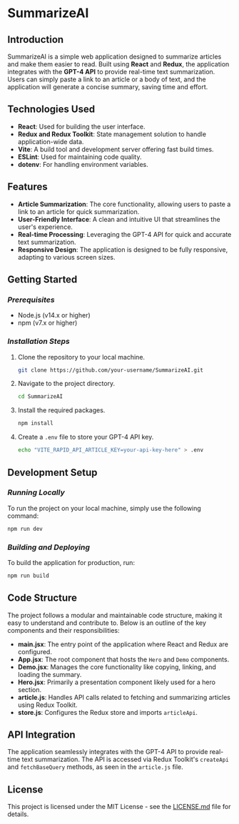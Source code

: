 # **SummarizeAI**

## **Introduction**

SummarizeAI is a simple web application designed to summarize articles and make them easier to read. Built using **React** and **Redux**, the application integrates with the **GPT-4 API** to provide real-time text summarization. Users can simply paste a link to an article or a body of text, and the application will generate a concise summary, saving time and effort.

## **Technologies Used**

- **React**: Used for building the user interface.
- **Redux and Redux Toolkit**: State management solution to handle application-wide data.
- **Vite**: A build tool and development server offering fast build times.
- **ESLint**: Used for maintaining code quality.
- **dotenv**: For handling environment variables.

## **Features**

- **Article Summarization**: The core functionality, allowing users to paste a link to an article for quick summarization.
- **User-Friendly Interface**: A clean and intuitive UI that streamlines the user's experience.
- **Real-time Processing**: Leveraging the GPT-4 API for quick and accurate text summarization.
- **Responsive Design**: The application is designed to be fully responsive, adapting to various screen sizes.

## **Getting Started**

### *Prerequisites*

- Node.js (v14.x or higher)
- npm (v7.x or higher)

### *Installation Steps*

1. Clone the repository to your local machine.
    ```bash
    git clone https://github.com/your-username/SummarizeAI.git
    ```
2. Navigate to the project directory.
    ```bash
    cd SummarizeAI
    ```
3. Install the required packages.
    ```bash
    npm install
    ```
4. Create a `.env` file to store your GPT-4 API key.
    ```bash
    echo "VITE_RAPID_API_ARTICLE_KEY=your-api-key-here" > .env
    ```

## **Development Setup**

### *Running Locally*

To run the project on your local machine, simply use the following command:

```bash
npm run dev
```

### *Building and Deploying*

To build the application for production, run:

```bash
npm run build
```

## **Code Structure**

The project follows a modular and maintainable code structure, making it easy to understand and contribute to. Below is an outline of the key components and their responsibilities:

- **main.jsx**: The entry point of the application where React and Redux are configured.
- **App.jsx**: The root component that hosts the `Hero` and `Demo` components.
- **Demo.jsx**: Manages the core functionality like copying, linking, and loading the summary.
- **Hero.jsx**: Primarily a presentation component likely used for a hero section.
- **article.js**: Handles API calls related to fetching and summarizing articles using Redux Toolkit.
- **store.js**: Configures the Redux store and imports `articleApi`.

## **API Integration**

The application seamlessly integrates with the GPT-4 API to provide real-time text summarization. The API is accessed via Redux Toolkit's `createApi` and `fetchBaseQuery` methods, as seen in the `article.js` file.

## **License**

This project is licensed under the MIT License - see the [LICENSE.md](LICENSE.md) file for details.
